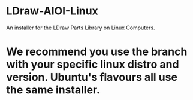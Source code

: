 # LDraw-AIOI-Linux
An installer for the LDraw Parts Library on Linux Computers.

# We recommend you use the branch with your specific linux distro and version. Ubuntu's flavours all use the same installer.
